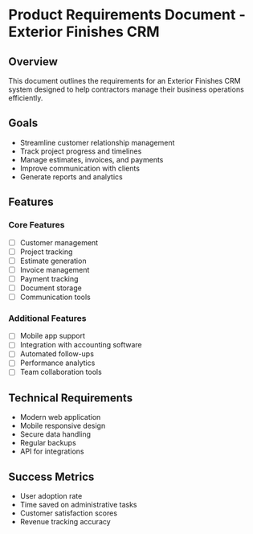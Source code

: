 # Product Requirements Document - Exterior Finishes CRM

## Overview

This document outlines the requirements for an Exterior Finishes CRM system designed to help contractors manage their business operations efficiently.

## Goals

- Streamline customer relationship management
- Track project progress and timelines
- Manage estimates, invoices, and payments
- Improve communication with clients
- Generate reports and analytics

## Features

### Core Features
- [ ] Customer management
- [ ] Project tracking
- [ ] Estimate generation
- [ ] Invoice management
- [ ] Payment tracking
- [ ] Document storage
- [ ] Communication tools

### Additional Features
- [ ] Mobile app support
- [ ] Integration with accounting software
- [ ] Automated follow-ups
- [ ] Performance analytics
- [ ] Team collaboration tools

## Technical Requirements

- Modern web application
- Mobile responsive design
- Secure data handling
- Regular backups
- API for integrations

## Success Metrics

- User adoption rate
- Time saved on administrative tasks
- Customer satisfaction scores
- Revenue tracking accuracy